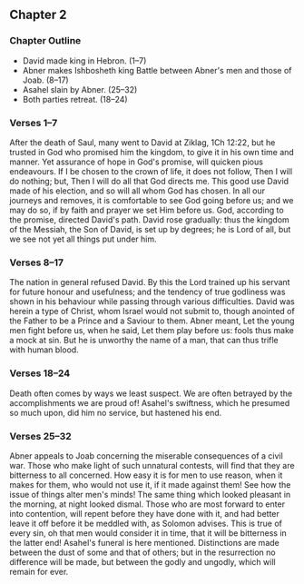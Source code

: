 ## Chapter 2

### Chapter Outline

- David made king in Hebron. (1–7)
- Abner makes Ishbosheth king Battle between Abner's men and those of Joab. (8–17)
- Asahel slain by Abner. (25–32)
- Both parties retreat. (18–24)

### Verses 1–7

After the death of Saul, many went to David at Ziklag, 1Ch 12:22, but he trusted in God who promised him the kingdom, to give it in his own time and manner. Yet assurance of hope in God's promise, will quicken pious endeavours. If I be chosen to the crown of life, it does not follow, Then I will do nothing; but, Then I will do all that God directs me. This good use David made of his election, and so will all whom God has chosen. In all our journeys and removes, it is comfortable to see God going before us; and we may do so, if by faith and prayer we set Him before us. God, according to the promise, directed David's path. David rose gradually: thus the kingdom of the Messiah, the Son of David, is set up by degrees; he is Lord of all, but we see not yet all things put under him.

### Verses 8–17

The nation in general refused David. By this the Lord trained up his servant for future honour and usefulness; and the tendency of true godliness was shown in his behaviour while passing through various difficulties. David was herein a type of Christ, whom Israel would not submit to, though anointed of the Father to be a Prince and a Saviour to them. Abner meant, Let the young men fight before us, when he said, Let them play before us: fools thus make a mock at sin. But he is unworthy the name of a man, that can thus trifle with human blood.

### Verses 18–24

Death often comes by ways we least suspect. We are often betrayed by the accomplishments we are proud of! Asahel's swiftness, which he presumed so much upon, did him no service, but hastened his end.

### Verses 25–32

Abner appeals to Joab concerning the miserable consequences of a civil war. Those who make light of such unnatural contests, will find that they are bitterness to all concerned. How easy it is for men to use reason, when it makes for them, who would not use it, if it made against them! See how the issue of things alter men's minds! The same thing which looked pleasant in the morning, at night looked dismal. Those who are most forward to enter into contention, will repent before they have done with it, and had better leave it off before it be meddled with, as Solomon advises. This is true of every sin, oh that men would consider it in time, that it will be bitterness in the latter end! Asahel's funeral is here mentioned. Distinctions are made between the dust of some and that of others; but in the resurrection no difference will be made, but between the godly and ungodly, which will remain for ever.

